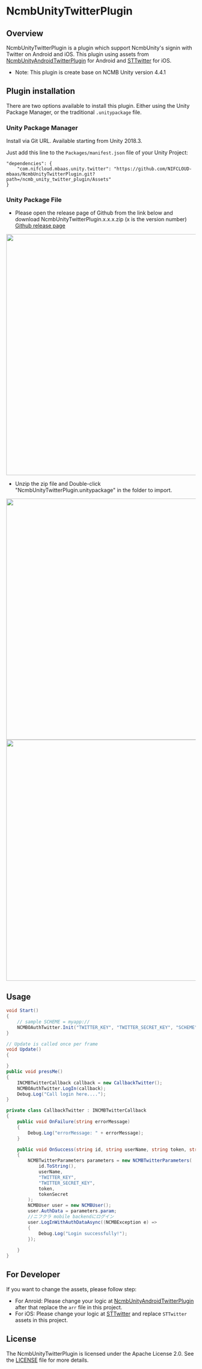 # NcmbUnityTwitterPlugin

## Overview
NcmbUnityTwitterPlugin is a plugin which support NcmbUnity's signin with Twitter on Android and iOS.
This plugin using assets from [NcmbUnityAndroidTwitterPlugin](https://github.com/vfa-tamhh/NcmbUnityAndroidTwitterPlugin) for Android and [STTwitter](https://github.com/vfa-tamhh/STTwitter) for iOS.

* Note: This plugin is create base on NCMB Unity version 4.4.1

## Plugin installation

There are two options available to install this plugin. Either using the Unity Package Manager, or the traditional `.unitypackage` file.

### Unity Package Manager

Install via Git URL. Available starting from Unity 2018.3.

Just add this line to the `Packages/manifest.json` file of your Unity Project:

```
"dependencies": {
    "com.nifcloud.mbaas.unity.twitter": "https://github.com/NIFCLOUD-mbaas/NcmbUnityTwitterPlugin.git?path=/ncmb_unity_twitter_plugin/Assets"
}
```

### Unity Package File

- Please open the release page of Github from the link below and download NcmbUnityTwitterPlugin.x.x.x.zip (x is the version number) [Github release page](https://github.com/vfa-tamhh/NcmbUnityTwitterPlugin/releases)
<img src="images/img_0001.png" width = "640" />

- Unzip the zip file and Double-click "NcmbUnityTwitterPlugin.unitypackage" in the folder to import.
<img src="images/img_0002.png" width = "640" />

<img src="images/img_0003.png" width = "640" />

## Usage

```C#
void Start()
{
    // sample SCHEME = myapp://
    NCMBOAuthTwitter.Init("TWITTER_KEY", "TWITTER_SECRET_KEY", "SCHEME");
}

// Update is called once per frame
void Update()
{

}
public void pressMe()
{
    INCMBTwitterCallback callback = new CallbackTwitter();
    NCMBOAuthTwitter.LogIn(callback);
    Debug.Log("Call login here....");
}

private class CallbackTwitter : INCMBTwitterCallback
{
    public void OnFailure(string errorMessage)
    {
        Debug.Log("errorMessage: " + errorMessage);
    }

    public void OnSuccess(string id, string userName, string token, string tokenSecret)
    {
        NCMBTwitterParameters parameters = new NCMBTwitterParameters(
            id.ToString(),
            userName,
            "TWITTER_KEY",
            "TWITTER_SECRET_KEY",
            token,
            tokenSecret
        );
        NCMBUser user = new NCMBUser();
        user.AuthData = parameters.param;
        //ニフクラ mobile backendにログイン
        user.LogInWithAuthDataAsync((NCMBException e) =>
        {
            Debug.Log("Login successfully!");
        });
        
    }
}

```

## For Developer

If you want to change the assets, please follow step:

- For Anroid: Please change your logic at [NcmbUnityAndroidTwitterPlugin](https://github.com/vfa-tamhh/NcmbUnityAndroidTwitterPlugin) after that replace the `arr` file in this project.
- For iOS: Please change your logic at [STTwitter](https://github.com/vfa-tamhh/STTwitter) and replace `STTwitter` assets in this project.

## License

The NcmbUnityTwitterPlugin is licensed under the Apache License 2.0. See the [LICENSE](LICENSE) file for more details.